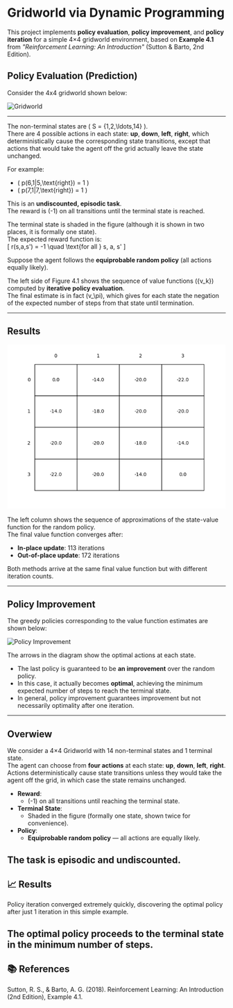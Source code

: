# Gridworld via Dynamic Programming

This project implements **policy evaluation**, **policy improvement**, and **policy iteration** for a simple 4×4 gridworld environment, based on **Example 4.1** from *"Reinforcement Learning: An Introduction"* (Sutton & Barto, 2nd Edition).

## Policy Evaluation (Prediction)

Consider the 4x4 gridworld shown below:

![Gridworld](generated_images/Example_4_1.png)

---

The non-terminal states are \( S = \{1,2,\ldots,14\} \).  
There are 4 possible actions in each state: **up**, **down**, **left**, **right**, which deterministically cause the corresponding state transitions, except that actions that would take the agent off the grid actually leave the state unchanged.

For example:
- \( p(6,1|5,\text{right}) = 1 \)
- \( p(7,1|7,\text{right}) = 1 \)

This is an **undiscounted, episodic task**.  
The reward is \(-1\) on all transitions until the terminal state is reached.

The terminal state is shaded in the figure (although it is shown in two places, it is formally one state).  
The expected reward function is:  
\[
r(s,a,s') = -1 \quad \text{for all } s, a, s'
\]

Suppose the agent follows the **equiprobable random policy** (all actions equally likely).

The left side of Figure 4.1 shows the sequence of value functions \(\{v_k\}\) computed by **iterative policy evaluation**.  
The final estimate is in fact \(v_\pi\), which gives for each state the negation of the expected number of steps from that state until termination.

---

## Results

![Policy Evaluation](generated_images/figure_4_1_in_place.png)

The left column shows the sequence of approximations of the state-value function for the random policy.  
The final value function converges after:
- **In-place update**: 113 iterations
- **Out-of-place update**: 172 iterations

Both methods arrive at the same final value function but with different iteration counts.

---

## Policy Improvement

The greedy policies corresponding to the value function estimates are shown below:

![Policy Improvement](generated_images/Figure_4_1.png)

The arrows in the diagram show the optimal actions at each state.

- The last policy is guaranteed to be **an improvement** over the random policy.
- In this case, it actually becomes **optimal**, achieving the minimum expected number of steps to reach the terminal state.
- In general, policy improvement guarantees improvement but not necessarily optimality after one iteration.

---

## Overwiew

We consider a 4×4 Gridworld with 14 non-terminal states and 1 terminal state.  
The agent can choose from **four actions** at each state: **up**, **down**, **left**, **right**.  
Actions deterministically cause state transitions unless they would take the agent off the grid, in which case the state remains unchanged.

- **Reward**:  
  - \(-1\) on all transitions until reaching the terminal state.
- **Terminal State**:  
  - Shaded in the figure (formally one state, shown twice for convenience).
- **Policy**:  
  - **Equiprobable random policy** — all actions are equally likely.

The task is **episodic** and **undiscounted**.
---
## 📈 Results
Policy iteration converged extremely quickly, discovering the optimal policy after just 1 iteration in this simple example.

The optimal policy proceeds to the terminal state in the minimum number of steps.
---
## 📚 References
Sutton, R. S., & Barto, A. G. (2018). Reinforcement Learning: An Introduction (2nd Edition), Example 4.1.


